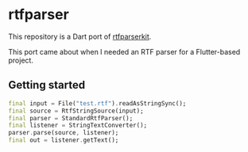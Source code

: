 # rtfparser

This repository is a Dart port of [rtfparserkit](https://github.com/joniles/rtfparserkit).

This port came about when I needed an RTF parser for a Flutter-based project.

## Getting started

```dart
final input = File("test.rtf").readAsStringSync();
final source = RtfStringSource(input);
final parser = StandardRtfParser();
final listener = StringTextConverter();
parser.parse(source, listener);
final out = listener.getText();
```
